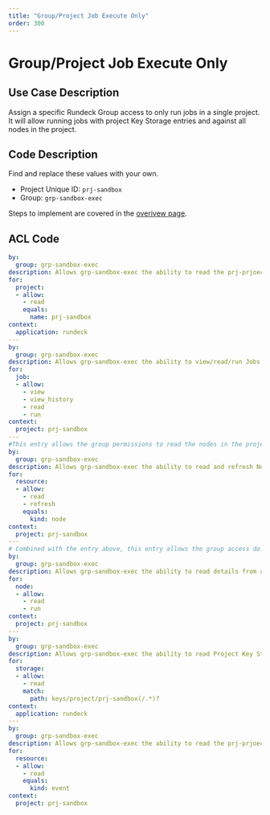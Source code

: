 ```yaml
---
title: "Group/Project Job Execute Only"
order: 300
---
```


# Group/Project Job Execute Only

## Use Case Description

Assign a specific Rundeck Group access to only run jobs in a single project.  It will allow running jobs with project Key Storage entries and against all nodes in the project.

## Code Description
Find and replace these values with your own.
- Project Unique ID: `prj-sandbox`
- Group: `grp-sandbox-exec`

Steps to implement are covered in the [overivew page](index.md).

## ACL Code

``` yaml
by:
  group: grp-sandbox-exec
description: Allows grp-sandbox-exec the ability to read the prj-prjoect.
for:
  project:
  - allow:
    - read
    equals:
      name: prj-sandbox
context:
  application: rundeck
---
by:
  group: grp-sandbox-exec
description: Allows grp-sandbox-exec the ability to view/read/run Jobs in the prj-sandbox project.
for:
  job:
  - allow:
    - view
    - view_history
    - read
    - run
context:
  project: prj-sandbox
---
#This entry allows the group permissions to read the nodes in the project.
by:
  group: grp-sandbox-exec
description: Allows grp-sandbox-exec the ability to read and refresh Nodes in the prj-sandbox project.
for:
  resource:
  - allow:
    - read
    - refresh
    equals:
      kind: node
context:
  project: prj-sandbox
---
# Combined with the entry above, this entry allows the group access do specific actions on the nodes returned from the list in the entry above.
by:
  group: grp-sandbox-exec
description: Allows grp-sandbox-exec the ability to read details from and run jobs against Nodes available in the prj-sandbox project.
for:
  node:
  - allow:
    - read
    - run
context:
  project: prj-sandbox
---
by:
  group: grp-sandbox-exec
description: Allows grp-sandbox-exec the ability to read Project Key Storage entries in the prj-sandbox folder and any subfolders.
for:
  storage:
  - allow:
    - read
    match:
      path: keys/project/prj-sandbox(/.*)?
context:
  application: rundeck
---
by:
  group: grp-sandbox-exec
description: Allows grp-sandbox-exec the ability to read the prj-prjoect Activity Log.
for:
  resource:
  - allow:
    - read
    equals:
      kind: event
context:
  project: prj-sandbox
```